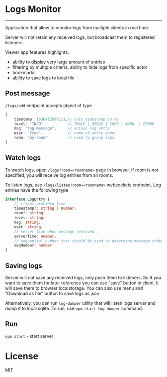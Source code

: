 # Logs Monitor

---

Application that allow to monitor logs from multiple clients in real time.

Server will not retain any received logs, but broadcast them to registered listeners.

Viewer app features highlights:

- ability to display very large amount of entries
- filtering by multiple criteria, ability to hide logs from specific actor
- bookmarks
- ability to save logs to local file

## Post message

`/logs/add` endpoint accepts object of type

```ts
{
    timetamp: 1630712587111,// unix timestamp in ms
    level: "INFO",          // TRACE | DEBUG | INFO | WARN  | ERROR
    msg: "log message",     // actual log entry
    user: "fred",           // name of entry owner
    room: 'my-room'         // used to group logs
}
```

## Watch logs

To watch logs, open `/logs?room=<roomname>` page in browser. If room is not specified, you will receive log entries from all rooms.

To listen logs, use `/logs/listen?room=<roomname>` websockets endpoint. Log entries have the following type

```ts
interface LogEntry {
    // client provided time
    timestamp?: string | number,
    room?: string,
    level: string,
    msg: string,
    user: string,
    // server time when message received
    serverTime: number,
    // sequential number that should be used to determine message order
    seqNumber: number
}
```

## Saving logs

Server will not save any received logs, only push them to listeners. So if you want to save them for later reference you can use "save" button in client. It will save them to browser localstorage. You can also use menu and "Download as file" button to save logs as json

Alternatively, you can run `log-dumper` utility that will listen logs server and dump it to local sqlite. To run, use `npm start log-dumper` command.

## Run

`npm start` - start server

# License

MIT
